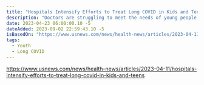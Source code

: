 ```yaml
---
title: "Hospitals Intensify Efforts to Treat Long COVID in Kids and Teens"
description: "Doctors are struggling to meet the needs of young people suffering from a severe disease that many still question is real."
date: 2023-04-23 06:00:00.10 -5
dateAdded: 2023-09-02 22:59:43.10 -5
isBasedOn: "https://www.usnews.com/news/health-news/articles/2023-04-11/hospitals-intensify-efforts-to-treat-long-covid-in-kids-and-teens"
tags:
  - Youth
  - Long COVID
---
```


https://www.usnews.com/news/health-news/articles/2023-04-11/hospitals-intensify-efforts-to-treat-long-covid-in-kids-and-teens
